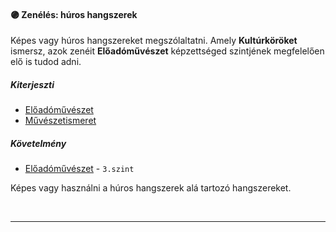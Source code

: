 #### 🟣 Zenélés: húros hangszerek

Képes vagy húros hangszereket megszólaltatni. Amely **Kultúrköröket** ismersz, azok zenéit **Előadóművészet** képzettséged szintjének megfelelően elő is tudod adni.

##### Kiterjeszti
- [Előadóművészet](../kepzettsegek/eloadomuveszet.md)
- [Művészetismeret](../kepzettsegek/muveszetismeret.md)

##### Követelmény
- [Előadóművészet](../kepzettsegek/eloadomuveszet.md) - `3.szint`

Képes vagy használni a húros hangszerek alá tartozó hangszereket.

<br />

---
